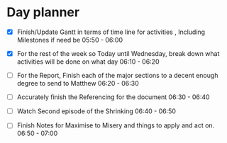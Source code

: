 # Day planner

- [x] Finish/Update Gantt in terms of time line for activities , Including Milestones if need be 05:50 - 06:00
      
- [x] For the rest of the week so Today until Wednesday, break down what activities will be done on what day 06:10 - 06:20
- [ ] For the Report, Finish each of the major sections to a decent enough degree to send to Matthew 06:20 - 06:30
- [ ] Accurately finish the Referencing for the document 06:30 - 06:40
- [ ] Watch Second episode of the Shrinking 06:40 - 06:50
- [ ] Finish Notes for Maximise to Misery and things to apply and act on. 06:50 - 07:00
